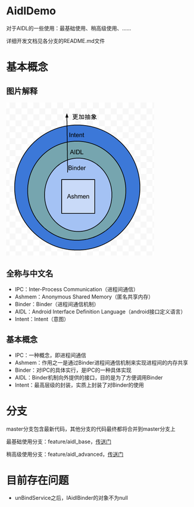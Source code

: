 # AidlDemo

对于AIDL的一些使用：最基础使用、稍高级使用、......

详细开发文档见各分支的README.md文件

# 基本概念

## 图片解释

![IPC](./pic/IPC.png)

## 全称与中文名

- IPC：Inter-Process Communication（进程间通信）
- Ashmem：Anonymous Shared Memory（匿名共享内存）
- Binder：Binder（进程间通信机制）
- AIDL：Android Interface Definition Language（android接口定义语言）
- Intent：Intent（意图）

## 基本概念

- IPC：一种概念，即进程间通信
- Ashmem：作用之一是通过Binder进程间通信机制来实现进程间的内存共享
- Binder：对IPC的具体实行，是IPC的一种具体实现
- AIDL：Binder机制向外提供的接口，目的是为了方便调用Binder
- Intent：最高层级的封装，实质上封装了对Binder的使用

# 分支

master分支包含最新代码，其他分支的代码最终都将合并到master分支上

最基础使用分支：feature/aidl_base，[传送门](https://github.com/fengqingxiuyi/AidlDemo/tree/feature/aidl_base)

稍高级使用分支：feature/aidl_advanced，[传送门](https://github.com/fengqingxiuyi/AidlDemo/tree/feature/aidl_advanced)

# 目前存在问题

- unBindService之后，IAidlBinder的对象不为null